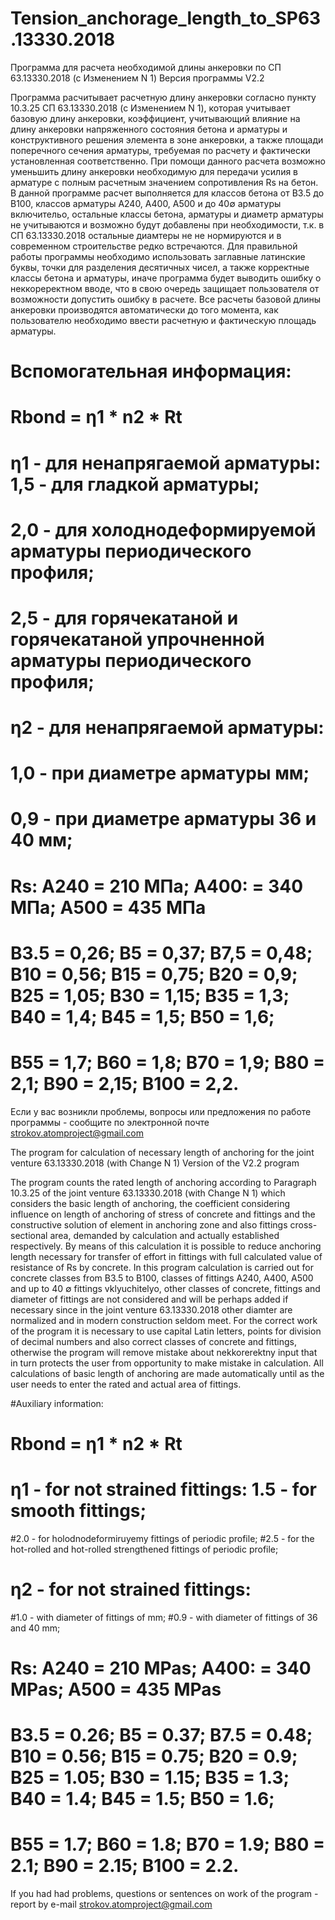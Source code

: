 # Tension_anchorage_length_to_SP63.13330.2018
Программа для расчета необходимой длины анкеровки по СП 63.13330.2018 (с Изменением N 1) 
Версия программы V2.2

Программа расчитывает расчетную длину анкеровки согласно пункту 10.3.25 СП 63.13330.2018 (с Изменением N 1), которая учитывает базовую длину анкеровки, коэффициент, учитывающий влияние на длину анкеровки напряженного состояния бетона и арматуры и конструктивного решения элемента в зоне анкеровки, а также площади поперечного сечения арматуры, требуемая по расчету и фактически установленная соответственно.
При помощи данного расчета возможно уменьшить длину анкеровки необходимую для передачи усилия в арматуре с полным расчетным значением сопротивления Rs на бетон.
В данной программе расчет выполняется для классов бетона от B3.5 до B100, классов арматуры A240, A400, A500 и до 40∅ арматуры включительо, остальные классы бетона, арматуры и диаметр арматуры не учитываются и возможно будут добавлены при необходимости, т.к. в СП 63.13330.2018 остальные диамтеры не не нормируются и в современном строительстве редко встречаются.
Для правильной работы программы необходимо использовать заглавные латинские буквы, точки для разделения десятичных чисел, а также корректные классы бетона и арматуры, иначе программа будет выводить ошибку о неккореректном вводе, что в свою очередь защищает пользователя от возможности допустить ошибку в расчете. Все расчеты базовой длины анкеровки производятся автоматически до того момента, как пользователю необходимо ввести расчетную и фактическую площадь арматуры.

# Вспомогательная информация:
# Rbond = η1 * n2 * Rt
# η1 - для ненапрягаемой арматуры: 1,5 - для гладкой арматуры;
# 2,0 - для холоднодеформируемой арматуры периодического профиля;
# 2,5 - для горячекатаной и горячекатаной упрочненной арматуры периодического профиля;
# η2 - для ненапрягаемой арматуры:
# 1,0 - при диаметре арматуры мм;
# 0,9 - при диаметре арматуры 36 и 40 мм;

# Rs: A240 = 210 МПа; A400: = 340 МПа; A500 = 435 МПа
# B3.5 = 0,26; B5 = 0,37; В7,5 = 0,48; В10 = 0,56; В15 = 0,75; В20 = 0,9; В25 = 1,05; В30 = 1,15; В35 = 1,3; В40 = 1,4; В45 = 1,5; В50 = 1,6;
# В55 = 1,7; В60 = 1,8; В70	= 1,9; В80 = 2,1; В90 = 2,15; В100 = 2,2.

Если у вас возникли проблемы, вопросы или предложения по работе программы - сообщите по электронной почте strokov.atomproject@gmail.com

The program for calculation of necessary length of anchoring for the joint venture 63.13330.2018 (with Change N 1) 
Version of the V2.2 program

The program counts the rated length of anchoring according to Paragraph 10.3.25 of the joint venture 63.13330.2018 (with Change N 1) which considers the basic length of anchoring, the coefficient considering influence on length of anchoring of stress of concrete and fittings and the constructive solution of element in anchoring zone and also fittings cross-sectional area, demanded by calculation and actually established respectively.
By means of this calculation it is possible to reduce anchoring length necessary for transfer of effort in fittings with full calculated value of resistance of Rs by concrete.
In this program calculation is carried out for concrete classes from B3.5 to B100, classes of fittings A240, A400, A500 and up to 40 ∅ fittings vklyuchitelyo, other classes of concrete, fittings and diameter of fittings are not considered and will be perhaps added if necessary since in the joint venture 63.13330.2018 other diamter are normalized and in modern construction seldom meet.
For the correct work of the program it is necessary to use capital Latin letters, points for division of decimal numbers and also correct classes of concrete and fittings, otherwise the program will remove mistake about nekkorerektny input that in turn protects the user from opportunity to make mistake in calculation. All calculations of basic length of anchoring are made automatically until as the user needs to enter the rated and actual area of fittings.

#Auxiliary information:
# Rbond = η1 * n2 * Rt
# η1 - for not strained fittings: 1.5 - for smooth fittings;
#2.0 - for holodnodeformiruyemy fittings of periodic profile;
#2.5 - for the hot-rolled and hot-rolled strengthened fittings of periodic profile;
# η2 - for not strained fittings:
#1.0 - with diameter of fittings of mm;
#0.9 - with diameter of fittings of 36 and 40 mm;

# Rs: A240 = 210 MPas; A400: = 340 MPas; A500 = 435 MPas
# B3.5 = 0.26; B5 = 0.37; B7.5 = 0.48; B10 = 0.56; B15 = 0.75; B20 = 0.9; B25 = 1.05; B30 = 1.15; B35 = 1.3; B40 = 1.4; B45 = 1.5; B50 = 1.6;
# B55 = 1.7; B60 = 1.8; B70 = 1.9; B80 = 2.1; B90 = 2.15; B100 = 2.2.

If you had had problems, questions or sentences on work of the program - report by e-mail strokov.atomproject@gmail.com
